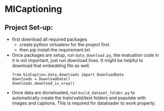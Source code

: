 # MICaptioning

## Project Set-up:
- first download all required packages
    - create python virtualenv for the project first
    - then pip install the requirement.txt
- Once packages are setup, run `data_download.py`, the evaluation code in it is not important, just run download lines. It might be helpful to download that embedding file as well.
    ```
    from bioCaption.data.downloads import DownloadData
    downloads = DownloadData()
    downloads.download_iu_xray()
    ```
- Once data are donwloaded, run `build_dataset_folder.py` to automatically create the train/valid/test folders and populate with images and captions. This is required for dataloader to work properly.

